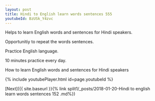 ```yaml
---
layout: post
title: Hindi to English learn words sentences 555 
youtubeId: BzUSk_Y4zvc
---
```

 
 
Helps to learn English words and sentences for Hindi speakers.

Opportunitiy to repeat the words sentences. 

Practice English language. 
 
10 minutes practice every day. 
 
How to learn English words and sentences for Hindi speakers 
 
{% include youtubePlayer.html id=page.youtubeId %}
 
 
[Next]({{ site.baseurl }}{% link  split1/_posts/2018-01-20-Hindi to english learn words sentences 152 .md%})
 
